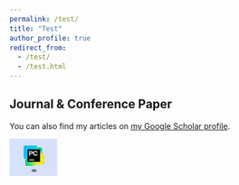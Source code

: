 ```yaml
---
permalink: /test/
title: "Test"
author_profile: true
redirect_from: 
  - /test/
  - /test.html
---
```


## Journal & Conference Paper

You can also find my articles on [my Google Scholar profile](https://scholar.google.com/citations?user=0GW38KwAAAAJ&hl=en).

![{5F7BC745-128C-431D-9E42-0200FD6B9BC9}](../images/{5F7BC745-128C-431D-9E42-0200FD6B9BC9}.png)
